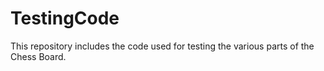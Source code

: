 # TestingCode
This repository includes the code used for testing the various parts of the Chess Board. 
